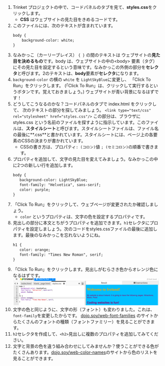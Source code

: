 1. Trinket プロジェクトの中で、コードパネルのタブを見て、**styles.css**をクリックします。
   * **CSS** はウェブサイトの見た目をきめるコードです。
2. このファイルには、次のテキストが含まれています。
   ```
   body {
       background-color: white;
   }
   ```
3. なみかっこ（カーリーブレイス） `{ }` の間のテキストは ウェブサイトの**見た目を決めるもの**です。body は、ウェブサイトの中の&lt;body&gt; 要素（タグ）にその見た目を設定するという意味です。なみかっこの外側の部分を**セレクタ**と呼びます。2のテキストは、**body**要素が**セレクタ**になります。
4. `background-color` の横の `white` を `LightSkyBlue`に変更し、 「Click To Run」をクリックします。 \(「Click To Run」は、クリックして実行するというボタンです。覚えておきましょう。\) ウェブサイトが青い背景になるはずです！
5. どうしてこうなるのかな？コードパネルのタブで index.html をクリックして、 次のテキストの部分を探してみましょう。
   `<link type="text/css" rel="stylesheet" href="styles.css"/>` この部分は、ブラウザに styles.css という名前のファイルを探すように指示しています。このファイルは、**スタイルシート**と呼びます。スタイルシートファイルは、ファイル名の最後に**.css**と書かれています。スタイルシートには、ページ上の各要素のCSSの決まりが書かれています。
   * CSSの書き方は、プロパティ`: (コロン)`値 `; (セミコロン)`の順番で書きます。
6. プロパティを追加して、文字の見た目を変えてみましょう。なみかっこの中に2つの新しい行を追加します。
   ```
   body {
      background-color: LightSkyBlue;
      font-family: "Helvetica", sans-serif;
      color: purple;
   }
   ```
7. 「Click To Run」をクリックして、ウェブページが変更されたか確認しましょう。 
   * `color` というプロパティは、文字の色を設定するプロパティです。
8. 見出しの部分に本文とちがうプロパティを追加できます。`h1`セレクタにプロパティを設定しましょう。次のコードをstyles.cssファイルの最後に追加します。最後のなみかっこを忘れないようにね。
   ```
   h1 {
      color: orange;
      font-family: "Times New Roman", serif;
   }
   ```
9. 「Click To Run」をクリックします。見出しがむらさき色からオレンジ色になるはずです。![](/jp/assets/StyleColorsFonts.png)
10. 文字の色と同じように、文字の形（フォント）も変わりました。これは、`font-family`を変更したからです。
    [dojo.soy/web-font-families](https://www.w3schools.com/cssref/css_websafe_fonts.asp) のサイトからたくさんのフォントの種類（フォントファミリー）を見ることができます。
11. `h2`セレクタを作成して、`<h2>`見出しに複数のプロパティを追加してみてください。
12. 文字と背景の色を違う組み合わせにしてみませんか？使うことができる色がたくさんあります。[dojo.soy/web-color-names](https://www.w3schools.com/colors/colors_names.asp)のサイトから色のリストを見ることができます。



